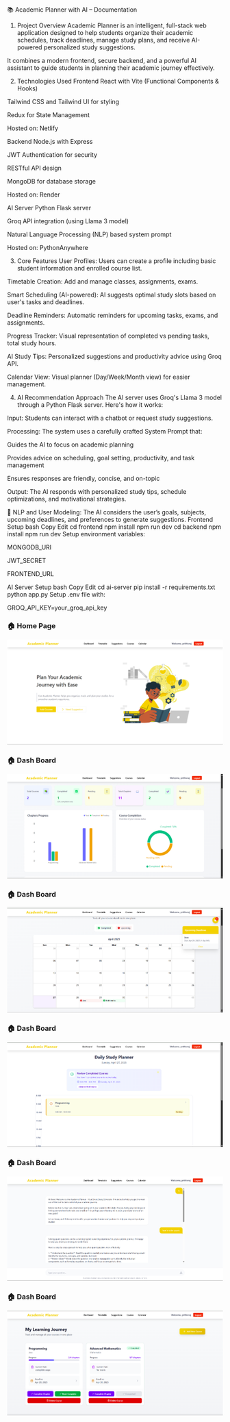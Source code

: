 📚 Academic Planner with AI – Documentation

1. Project Overview
   Academic Planner is an intelligent, full-stack web application designed to help students organize their academic schedules, track deadlines, manage study plans, and receive AI-powered personalized study suggestions.

It combines a modern frontend, secure backend, and a powerful AI assistant to guide students in planning their academic journey effectively.

2. Technologies Used
   Frontend
   React with Vite (Functional Components & Hooks)

Tailwind CSS and Tailwind UI for styling

Redux for State Management

Hosted on: Netlify

Backend
Node.js with Express

JWT Authentication for security

RESTful API design

MongoDB for database storage

Hosted on: Render

AI Server
Python Flask server

Groq API integration (using Llama 3 model)

Natural Language Processing (NLP) based system prompt

Hosted on: PythonAnywhere

3. Core Features
   User Profiles:
   Users can create a profile including basic student information and enrolled course list.

Timetable Creation:
Add and manage classes, assignments, exams.

Smart Scheduling (AI-powered):
AI suggests optimal study slots based on user's tasks and deadlines.

Deadline Reminders:
Automatic reminders for upcoming tasks, exams, and assignments.

Progress Tracker:
Visual representation of completed vs pending tasks, total study hours.

AI Study Tips:
Personalized suggestions and productivity advice using Groq API.

Calendar View:
Visual planner (Day/Week/Month view) for easier management.

4. AI Recommendation Approach
   The AI server uses Groq's Llama 3 model through a Python Flask server. Here's how it works:

Input:
Students can interact with a chatbot or request study suggestions.

Processing:
The system uses a carefully crafted System Prompt that:

Guides the AI to focus on academic planning

Provides advice on scheduling, goal setting, productivity, and task management

Ensures responses are friendly, concise, and on-topic

Output:
The AI responds with personalized study tips, schedule optimizations, and motivational strategies.

🧠 NLP and User Modeling:
The AI considers the user’s goals, subjects, upcoming deadlines, and preferences to generate suggestions.
Frontend Setup
bash
Copy
Edit
cd frontend
npm install
npm run dev
cd backend
npm install
npm run dev
Setup environment variables:

MONGODB_URI

JWT_SECRET

FRONTEND_URL

AI Server Setup
bash
Copy
Edit
cd ai-server
pip install -r requirements.txt
python app.py
Setup .env file with:

GROQ_API_KEY=your_groq_api_key

### 🏠 Home Page

![HomePage](./screenshots/Screenshot%202025-04-27%20105431.png)

### 🏠 Dash Board

![DashboardPage](./screenshots/image3.png)

### 🏠 Dash Board

![DashboardPage](./screenshots/image4.png)

### 🏠 Dash Board

![DashboardPage](./screenshots/image5.png)

### 🏠 Dash Board

![DashboardPage](./screenshots/image2.png)

### 🏠 Dash Board

![DashboardPage](./screenshots/image1.png)
